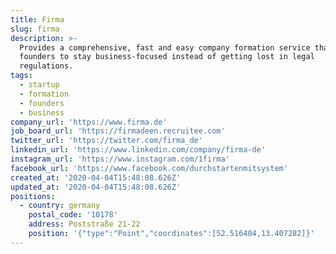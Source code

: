 ```yaml
---
title: Firma
slug: firma
description: >-
  Provides a comprehensive, fast and easy company formation service that enables
  founders to stay business-focused instead of getting lost in legal
  regulations.
tags:
  - startup
  - formation
  - founders
  - business
company_url: 'https://www.firma.de'
job_board_url: 'https://firmadeen.recruitee.com'
twitter_url: 'https://twitter.com/firma_de'
linkedin_url: 'https://www.linkedin.com/company/firma-de'
instagram_url: 'https://www.instagram.com/1firma'
facebook_url: 'https://www.facebook.com/durchstartenmitsystem'
created_at: '2020-04-04T15:48:08.626Z'
updated_at: '2020-04-04T15:48:08.626Z'
positions:
  - country: germany
    postal_code: '10178'
    address: Poststraße 21-22
    position: '{"type":"Point","coordinates":[52.516404,13.407282]}'
---
```


